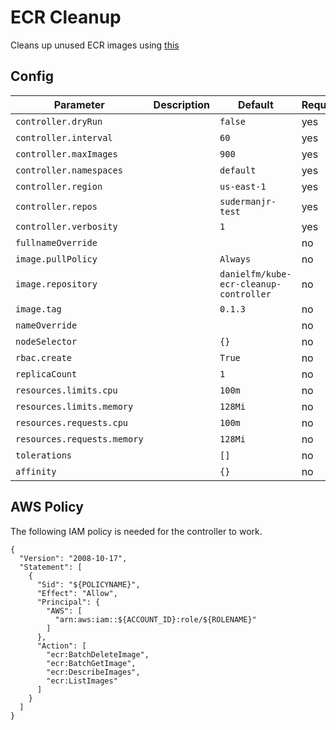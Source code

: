 # ECR Cleanup

Cleans up unused ECR images using [this](https://github.com/danielfm/kube-ecr-cleanup-controller)

## Config

| Parameter | Description | Default | Required |
| --------- | ----------- | ------- | -------- |
| `controller.dryRun` |  | `false` | yes |
| `controller.interval` |  | `60` | yes |
| `controller.maxImages` |  | `900` | yes |
| `controller.namespaces` |  | `default` | yes |
| `controller.region` |  | `us-east-1` | yes |
| `controller.repos` |  | `sudermanjr-test` | yes |
| `controller.verbosity` |  | `1` | yes |
| `fullnameOverride` |  | ` ` | no |
| `image.pullPolicy` |  | `Always` | no |
| `image.repository` |  | `danielfm/kube-ecr-cleanup-controller` | no |
| `image.tag` |  | `0.1.3` | no |
| `nameOverride` |  | ` ` | no |
| `nodeSelector` |  | `{}` | no |
| `rbac.create` |  | `True` | no |
| `replicaCount` |  | `1` | no |
| `resources.limits.cpu` |  | `100m` | no |
| `resources.limits.memory` |  | `128Mi` | no |
| `resources.requests.cpu` |  | `100m` | no |
| `resources.requests.memory` |  | `128Mi` | no |
| `tolerations` |  | `[]` | no |
| `affinity` |  | `{}` | no |

## AWS Policy

The following IAM policy is needed for the controller to work.
```
{
  "Version": "2008-10-17",
  "Statement": [
    {
      "Sid": "${POLICYNAME}",
      "Effect": "Allow",
      "Principal": {
        "AWS": [
          "arn:aws:iam::${ACCOUNT_ID}:role/${ROLENAME}"
        ]
      },
      "Action": [
        "ecr:BatchDeleteImage",
        "ecr:BatchGetImage",
        "ecr:DescribeImages",
        "ecr:ListImages"
      ]
    }
  ]
}
```
